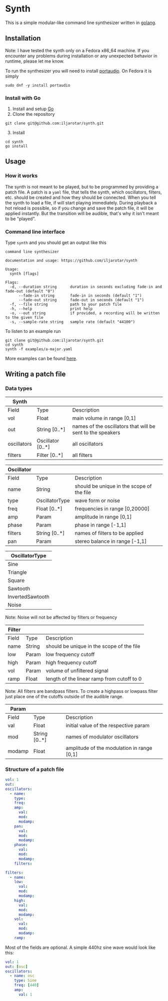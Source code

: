 # Synth

This is a simple modular-like command line synthesizer written in [golang](https://go.dev/).

## Installation

Note: I have tested the synth only on a Fedora x86_64 machine. If you encounter any problems during installation or any unexpected behavior in runtime, please let me know.

To run the synthesizer you will need to install [portaudio](http://portaudio.com/docs/v19-doxydocs/tutorial_start.html). On Fedora it is simply

```
sudo dnf -y install portaudio
```

### Install with Go

1. Install and setup [Go](https://go.dev/doc/install)
2. Clone the repository

```
git clone git@github.com:iljarotar/synth.git
```

3. Install

```
cd synth
go install
```

## Usage

### How it works

The synth is not meant to be played, but to be programmed by providing a patch file. A patch is a `yaml` file, that tells the synth, which oscillators, filters, etc. should be created and how they should be connected. When you tell the synth to load a file, if will start playing immediately. During playback a hot reload is possible, so if you change and save the patch file, it will be applied instantly. But the transition will be audible, that's why it isn't meant to be "played".

### Command line interface

Type `synth` and you should get an output like this

```
command line synthesizer

documentation and usage: https://github.com/iljarotar/synth

Usage:
  synth [flags]

Flags:
  -d, --duration string      duration in seconds excluding fade-in and fade-out (default "0")
      --fade-in string       fade-in in seconds (default "1")
      --fade-out string      fade-out in seconds (default "1")
  -f, --file string          path to your patch file
  -h, --help                 print help
  -o, --out string           if provided, a recording will be written to the given file
  -s, --sample-rate string   sample rate (default "44100")
```

To listen to an example run

```
git clone git@github.com:iljarotar/synth.git
cd synth
synth -f examples/a-major.yaml
```

More examples can be found [here](https://github.com/iljarotar/synth-patches).

## Writing a patch file

### Data types

| Synth       |                   |                                                            |
| ----------- | ----------------- | ---------------------------------------------------------- |
| Field       | Type              | Description                                                |
| vol         | Float             | main volume in range [0,1]                                 |
| out         | String [0..*]     | names of the oscillators that will be sent to the speakers |
| oscillators | Oscillator [0..*] | all oscillators                                            |
| filters     | Filter [0..*]     | all filters                                                |

| Oscillator |                |                                           |
| ---------- | -------------- | ----------------------------------------- |
| Field      | Type           | Description                               |
| name       | String         | should be unique in the scope of the file |
| type       | OscillatorType | wave form or noise                        |
| freq       | Float [0..*]   | frequencies in range [0,20000]            |
| amp        | Param          | amplitude in range [0,1]                  |
| phase      | Param          | phase in range [-1,1]                     |
| filters    | String [0..*]  | names of filters to be applied            |
| pan        | Param          | stereo balance in range [-1,1]            |

| OscillatorType   |
| ---------------- |
| Sine             |
| Triangle         |
| Square           |
| Sawtooth         |
| InvertedSawtooth |
| Noise            |

Note: Noise will not be affected by filters or frequency

| Filter |        |                                            |
| ------ | ------ | ------------------------------------------ |
| Field  | Type   | Description                                |
| name   | String | should be unique in the scope of the file  |
| low    | Param  | low frequency cutoff                       |
| high   | Param  | high frequency cutoff                      |
| vol    | Param  | volume of unfiltered signal                |
| ramp   | Float  | length of the linear ramp from cutoff to 0 |

Note: All filters are bandpass filters. To create a highpass or lowpass filter just place one of the cutoffs outside of the audible range.

| Param  |               |                                            |
| ------ | ------------- | ------------------------------------------ |
| Field  | Type          | Description                                |
| val    | Float         | initial value of the respective param      |
| mod    | String [0..*] | names of modulator oscillators             |
| modamp | Float         | amplitude of the modulation in range [0,1] |

### Structure of a patch file

```yaml
vol: 1
out:
oscillators:
  - name:
    type:
    freq:
    amp:
      val:
      mod:
      modamp:
    pan:
      val:
      mod:
      modamp:
    phase:
      val:
      mod:
      modamp:
    filters:

filters:
  - name:
    low:
      val:
      mod:
      modamp:
    high:
      val:
      mod:
      modamp:
    vol:
      val:
      mod:
      modamp:
    ramp:
```

Most of the fields are optional. A simple 440hz sine wave would look like this:

```yaml
vol: 1
out: [osc]
oscillators:
  - name: osc
    type: Sine
    freq: [440]
    amp:
      val: 1
```

